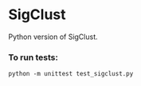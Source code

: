 # SigClust

Python version of SigClust.

### To run tests:
```
python -m unittest test_sigclust.py
```
